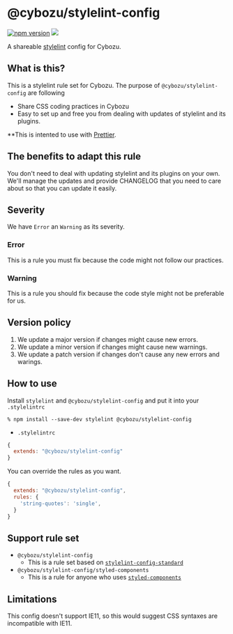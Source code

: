 # @cybozu/stylelint-config

[![npm version](https://badge.fury.io/js/%40cybozu%2Fstylelint-config.svg)](https://badge.fury.io/js/%40cybozu%2Fstylelint-config)
[![](https://github.com/cybozu/stylelint-config/workflows/test/badge.svg)](https://github.com/cybozu/stylelint-config/actions?workflow=test)

A shareable [stylelint](https://stylelint.io/) config for Cybozu.

## What is this?

This is a stylelint rule set for Cybozu.
The purpose of `@cybozu/stylelint-config` are following

- Share CSS coding practices in Cybozu
- Easy to set up and free you from dealing with updates of stylelint and its plugins.

**This is intented to use with [Prettier](https://prettier.io/).

## The benefits to adapt this rule

You don't need to deal with updating stylelint and its plugins on your own.
We'll manage the updates and provide CHANGELOG that you need to care about so that you can update it easily.

## Severity

We have `Error` an `Warning` as its severity.

### Error

This is a rule you must fix because the code might not follow our practices.

### Warning

This is a rule you should fix because the code style might not be preferable for us.

## Version policy

1.  We update a major version if changes might cause new errors.
1.  We update a minor version if changes might cause new warnings.
1.  We update a patch version if changes don't cause any new errors and warings.

## How to use

Install `stylelint` and `@cybozu/stylelint-config` and put it into your `.stylelintrc`

```
% npm install --save-dev stylelint @cybozu/stylelint-config
```

- `.stylelintrc`

```js
{
  extends: "@cybozu/stylelint-config"
}
```

You can override the rules as you want.

```js
{
  extends: "@cybozu/stylelint-config",
  rules: {
    'string-quotes': 'single',
  }
}
```

## Support rule set

- `@cybozu/stylelint-config`
  - This is a rule set based on [`stylelint-config-standard`](https://github.com/stylelint/stylelint-config-standard)
- `@cybozu/stylelint-config/styled-components`
  - This is a rule for anyone who uses [`styled-components`](https://styled-components.com/)

## Limitations

This config doesn't support IE11, so this would suggest CSS syntaxes are incompatible with IE11.
